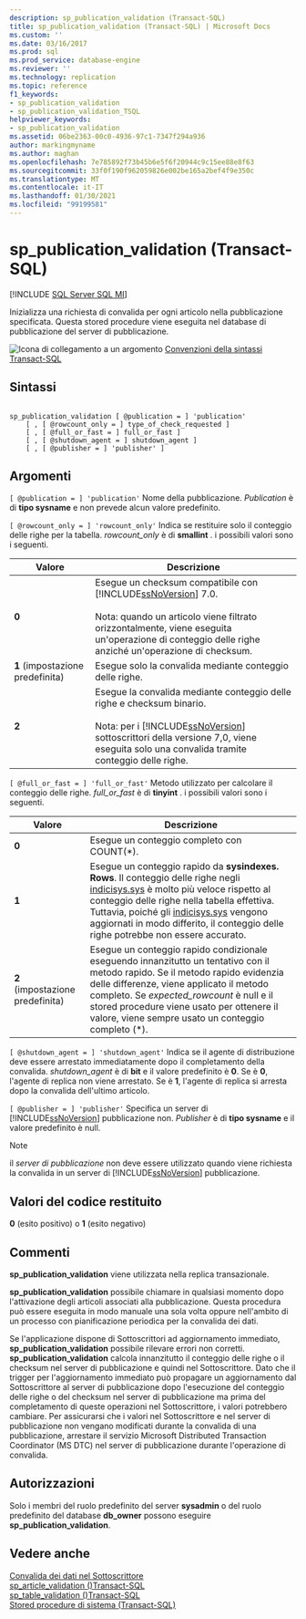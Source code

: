 ```yaml
---
description: sp_publication_validation (Transact-SQL)
title: sp_publication_validation (Transact-SQL) | Microsoft Docs
ms.custom: ''
ms.date: 03/16/2017
ms.prod: sql
ms.prod_service: database-engine
ms.reviewer: ''
ms.technology: replication
ms.topic: reference
f1_keywords:
- sp_publication_validation
- sp_publication_validation_TSQL
helpviewer_keywords:
- sp_publication_validation
ms.assetid: 06be2363-00c0-4936-97c1-7347f294a936
author: markingmyname
ms.author: maghan
ms.openlocfilehash: 7e785892f73b45b6e5f6f20944c9c15ee88e8f63
ms.sourcegitcommit: 33f0f190f962059826e002be165a2bef4f9e350c
ms.translationtype: MT
ms.contentlocale: it-IT
ms.lasthandoff: 01/30/2021
ms.locfileid: "99199581"
---
```

# <a name="sp_publication_validation-transact-sql"></a>sp_publication_validation (Transact-SQL)
[!INCLUDE [SQL Server SQL MI](../../includes/applies-to-version/sql-asdbmi.md)]

  Inizializza una richiesta di convalida per ogni articolo nella pubblicazione specificata. Questa stored procedure viene eseguita nel database di pubblicazione del server di pubblicazione.  
  
 ![Icona di collegamento a un argomento](../../database-engine/configure-windows/media/topic-link.gif "Icona di collegamento a un argomento") [Convenzioni della sintassi Transact-SQL](../../t-sql/language-elements/transact-sql-syntax-conventions-transact-sql.md)  
  
## <a name="syntax"></a>Sintassi  
  
```  
  
sp_publication_validation [ @publication = ] 'publication'  
    [ , [ @rowcount_only = ] type_of_check_requested ]  
    [ , [ @full_or_fast = ] full_or_fast ]  
    [ , [ @shutdown_agent = ] shutdown_agent ]  
    [ , [ @publisher = ] 'publisher' ]  
```  
  
## <a name="arguments"></a>Argomenti  
`[ @publication = ] 'publication'` Nome della pubblicazione. *Publication* è di **tipo sysname** e non prevede alcun valore predefinito.  
  
`[ @rowcount_only = ] 'rowcount_only'` Indica se restituire solo il conteggio delle righe per la tabella. *rowcount_only* è di **smallint** . i possibili valori sono i seguenti.  
  
|Valore|Descrizione|  
|-----------|-----------------|  
|**0**|Esegue un checksum compatibile con [!INCLUDE[ssNoVersion](../../includes/ssnoversion-md.md)] 7.0.<br /><br /> Nota: quando un articolo viene filtrato orizzontalmente, viene eseguita un'operazione di conteggio delle righe anziché un'operazione di checksum.|  
|**1** (impostazione predefinita)|Esegue solo la convalida mediante conteggio delle righe.|  
|**2**|Esegue la convalida mediante conteggio delle righe e checksum binario.<br /><br /> Nota: per i [!INCLUDE[ssNoVersion](../../includes/ssnoversion-md.md)] sottoscrittori della versione 7,0, viene eseguita solo una convalida tramite conteggio delle righe.|  
  
`[ @full_or_fast = ] 'full_or_fast'` Metodo utilizzato per calcolare il conteggio delle righe. *full_or_fast* è di **tinyint** . i possibili valori sono i seguenti.  
  
|Valore|Descrizione|  
|-----------|-----------------|  
|**0**|Esegue un conteggio completo con COUNT(*).|  
|**1**|Esegue un conteggio rapido da **sysindexes. Rows**. Il conteggio delle righe negli [ indicisys.sys](../../relational-databases/system-compatibility-views/sys-sysindexes-transact-sql.md) è molto più veloce rispetto al conteggio delle righe nella tabella effettiva. Tuttavia, poiché gli [ indicisys.sys](../../relational-databases/system-compatibility-views/sys-sysindexes-transact-sql.md) vengono aggiornati in modo differito, il conteggio delle righe potrebbe non essere accurato.|  
|**2** (impostazione predefinita)|Esegue un conteggio rapido condizionale eseguendo innanzitutto un tentativo con il metodo rapido. Se il metodo rapido evidenzia delle differenze, viene applicato il metodo completo. Se *expected_rowcount* è null e il stored procedure viene usato per ottenere il valore, viene sempre usato un conteggio completo (*).|  
  
`[ @shutdown_agent = ] 'shutdown_agent'` Indica se il agente di distribuzione deve essere arrestato immediatamente dopo il completamento della convalida. *shutdown_agent* è di **bit** e il valore predefinito è **0**. Se è **0**, l'agente di replica non viene arrestato. Se è **1**, l'agente di replica si arresta dopo la convalida dell'ultimo articolo.  
  
`[ @publisher = ] 'publisher'` Specifica un server di [!INCLUDE[ssNoVersion](../../includes/ssnoversion-md.md)] pubblicazione non. *Publisher* è di **tipo sysname** e il valore predefinito è null.  
  
> [!NOTE]  
>  il *server di pubblicazione* non deve essere utilizzato quando viene richiesta la convalida in un server di [!INCLUDE[ssNoVersion](../../includes/ssnoversion-md.md)] pubblicazione.  
  
## <a name="return-code-values"></a>Valori del codice restituito  
 **0** (esito positivo) o **1** (esito negativo)  
  
## <a name="remarks"></a>Commenti  
 **sp_publication_validation** viene utilizzata nella replica transazionale.  
  
 **sp_publication_validation** possibile chiamare in qualsiasi momento dopo l'attivazione degli articoli associati alla pubblicazione. Questa procedura può essere eseguita in modo manuale una sola volta oppure nell'ambito di un processo con pianificazione periodica per la convalida dei dati.  
  
 Se l'applicazione dispone di Sottoscrittori ad aggiornamento immediato, **sp_publication_validation** possibile rilevare errori non corretti. **sp_publication_validation** calcola innanzitutto il conteggio delle righe o il checksum nel server di pubblicazione e quindi nel Sottoscrittore. Dato che il trigger per l'aggiornamento immediato può propagare un aggiornamento dal Sottoscrittore al server di pubblicazione dopo l'esecuzione del conteggio delle righe o del checksum nel server di pubblicazione ma prima del completamento di queste operazioni nel Sottoscrittore, i valori potrebbero cambiare. Per assicurarsi che i valori nel Sottoscrittore e nel server di pubblicazione non vengano modificati durante la convalida di una pubblicazione, arrestare il servizio Microsoft Distributed Transaction Coordinator (MS DTC) nel server di pubblicazione durante l'operazione di convalida.  
  
## <a name="permissions"></a>Autorizzazioni  
 Solo i membri del ruolo predefinito del server **sysadmin** o del ruolo predefinito del database **db_owner** possono eseguire **sp_publication_validation**.  
  
## <a name="see-also"></a>Vedere anche  
 [Convalida dei dati nel Sottoscrittore](../../relational-databases/replication/validate-data-at-the-subscriber.md)   
 [sp_article_validation &#40;&#41;Transact-SQL ](../../relational-databases/system-stored-procedures/sp-article-validation-transact-sql.md)   
 [sp_table_validation &#40;&#41;Transact-SQL ](../../relational-databases/system-stored-procedures/sp-table-validation-transact-sql.md)   
 [Stored procedure di sistema &#40;Transact-SQL&#41;](../../relational-databases/system-stored-procedures/system-stored-procedures-transact-sql.md)  
  
  

